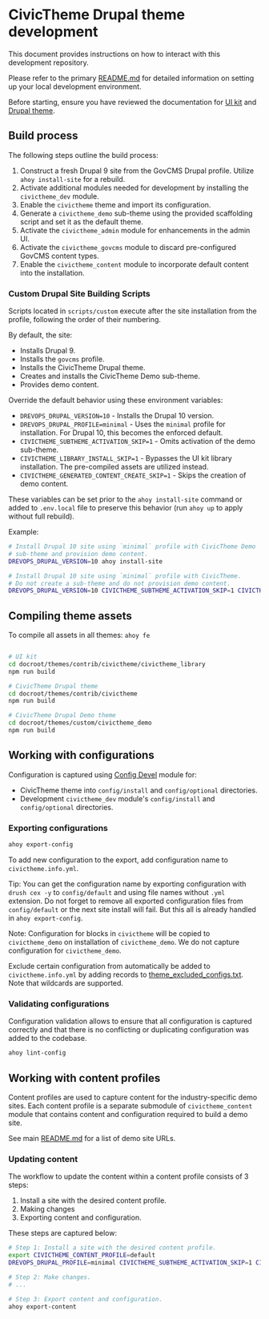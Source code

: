 # CivicTheme Drupal theme development

This document provides instructions on how to interact with this development
repository.

Please refer to the primary [README.md](README.md#local-environment-setup) for
detailed information on setting up your local development environment.

Before starting, ensure you have reviewed the documentation for
[UI kit](https://docs.civictheme.io/ui-kit) and
[Drupal theme](https://docs.civictheme.io/drupal-theme).

## Build process

The following steps outline the build process:

1. Construct a fresh Drupal 9 site from the GovCMS Drupal profile. Utilize
   `ahoy install-site` for a rebuild.
2. Activate additional modules needed for development by installing the
   `civictheme_dev` module.
3. Enable the `civictheme` theme and import its configuration.
4. Generate a `civictheme_demo` sub-theme using the provided scaffolding script
   and set it as the default theme.
5. Activate the `civictheme_admin` module for enhancements in the admin UI.
6. Activate the `civictheme_govcms` module to discard pre-configured GovCMS
   content types.
7. Enable the `civictheme_content` module to incorporate default content into
   the installation.

### Custom Drupal Site Building Scripts

Scripts located in `scripts/custom` execute after the site installation from
the profile, following the order of their numbering.

By default, the site:

- Installs Drupal 9.
- Installs the `govcms` profile.
- Installs the CivicTheme Drupal theme.
- Creates and installs the CivicTheme Demo sub-theme.
- Provides demo content.

Override the default behavior using these environment variables:

- `DREVOPS_DRUPAL_VERSION=10` - Installs the Drupal 10 version.
- `DREVOPS_DRUPAL_PROFILE=minimal` - Uses the `minimal` profile for installation.
  For Drupal 10, this becomes the enforced default.
- `CIVICTHEME_SUBTHEME_ACTIVATION_SKIP=1` - Omits activation of the demo
  sub-theme.
- `CIVICTHEME_LIBRARY_INSTALL_SKIP=1` - Bypasses the UI kit library
  installation. The pre-compiled assets are utilized instead.
- `CIVICTHEME_GENERATED_CONTENT_CREATE_SKIP=1` - Skips the creation of demo
  content.

These variables can be set prior to the `ahoy install-site` command or added
to `.env.local` file to preserve this behavior (run `ahoy up` to apply
without full rebuild).

Example:

```bash
# Install Drupal 10 site using `minimal` profile with CivicTheme Demo
# sub-theme and provision demo content.
DREVOPS_DRUPAL_VERSION=10 ahoy install-site

# Install Drupal 10 site using `minimal` profile with CivicTheme.
# Do not create a sub-theme and do not provision demo content.
DREVOPS_DRUPAL_VERSION=10 CIVICTHEME_SUBTHEME_ACTIVATION_SKIP=1 CIVICTHEME_LIBRARY_INSTALL_SKIP=1 CIVICTHEME_GENERATED_CONTENT_CREATE_SKIP=1 ahoy install-site
```

## Compiling theme assets

To compile all assets in all themes: `ahoy fe`

```bash

# UI kit
cd docroot/themes/contrib/civictheme/civictheme_library
npm run build

# CivicTheme Drupal theme
cd docroot/themes/contrib/civictheme
npm run build

# CivicTheme Drupal Demo theme
cd docroot/themes/custom/civictheme_demo
npm run build
```

## Working with configurations

Configuration is captured using [Config Devel](https://www.drupal.org/project/config_devel) module for:
- CivicTheme theme into `config/install` and `config/optional` directories.
- Development `civictheme_dev` module's `config/install` and `config/optional` directories.

### Exporting configurations

```bash
ahoy export-config
```

To add new configuration to the export, add configuration name to `civictheme.info.yml`.

Tip: You can get the configuration name by exporting configuration with `drush cex -y`
to `config/default` and using file names without `.yml` extension. Do not forget
to remove all exported configuration files from `config/default` or the next site
install will fail. But this all is already handled in `ahoy export-config`.

Note: Configuration for blocks in `civictheme` will be copied to `civictheme_demo` on
installation of `civictheme_demo`. We do not capture configuration for `civictheme_demo`.

Exclude certain configuration from automatically be added to `civictheme.info.yml`
by adding records to [theme_excluded_configs.txt](./scripts/theme_excluded_configs.txt).
Note that wildcards are supported.

### Validating configurations

Configuration validation allows to ensure that all configuration is captured
correctly and that there is no conflicting or duplicating configuration was
added to the codebase.

```bash
ahoy lint-config
```

## Working with content profiles

Content profiles are used to capture content for the industry-specific demo
sites. Each content profile is a separate submodule of `civictheme_content`
module that contains content and configuration required to build a demo site.

See main [README.md](README.md#content-profiles) for a list of demo site URLs.

### Updating content

The workflow to update the content within a content profile consists of 3 steps:

1. Install a site with the desired content profile.
2. Making changes
3. Exporting content and configuration.

These steps are captured below:
```bash
# Step 1: Install a site with the desired content profile.
export CIVICTHEME_CONTENT_PROFILE=default
DREVOPS_DRUPAL_PROFILE=minimal CIVICTHEME_SUBTHEME_ACTIVATION_SKIP=1 CIVICTHEME_GENERATED_CONTENT_CREATE_SKIP=1 ahoy install-site

# Step 2: Make changes.
# ...

# Step 3: Export content and configuration.
ahoy export-content
```
